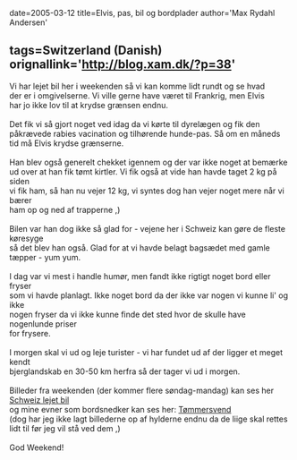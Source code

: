date=2005-03-12
title=Elvis, pas, bil og bordplader
author='Max Rydahl Andersen'

tags=Switzerland (Danish) 
orignallink='http://blog.xam.dk/?p=38'
---
<div><p>Vi har lejet bil her i weekenden s&#229; vi kan komme lidt rundt og se hvad<br>
der er i omgivelserne. Vi ville gerne have v&#230;ret til Frankrig, men Elvis<br>
har jo ikke lov til at krydse gr&#230;nsen endnu.<br><br>
Det fik vi s&#229; gjort noget ved idag da vi k&#248;rte til dyrel&#230;gen og fik den<br>
p&#229;kr&#230;vede rabies vacination og tilh&#248;rende hunde-pas. S&#229; om en m&#229;neds<br>
tid m&#229; Elvis krydse gr&#230;nserne. <br><br>
Han blev ogs&#229; generelt chekket igennem og der var ikke noget at bem&#230;rke<br>
ud over at han fik t&#248;mt kirtler. Vi fik ogs&#229; at vide han havde taget 2 kg p&#229; siden<br>
vi fik ham, s&#229; han nu vejer 12 kg, vi syntes dog han vejer noget mere n&#229;r vi b&#230;rer<br>
ham op og ned af trapperne ,)<br><br>
Bilen var han dog ikke s&#229; glad for - vejene her i Schweiz kan g&#248;re de fleste k&#248;resyge<br>
s&#229; det blev han ogs&#229;. Glad for at vi havde belagt bags&#230;det med gamle t&#230;pper - yum yum.<br><br>
I dag var vi mest i handle hum&#248;r, men fandt ikke rigtigt noget bord eller fryser<br>
som vi havde planlagt. Ikke noget bord da der ikke var nogen vi kunne li' og ikke<br>
nogen fryser da vi ikke kunne finde det sted hvor de skulle have nogenlunde priser<br>
for frysere.<br><br>
I morgen skal vi ud og leje turister - vi har fundet ud af der ligger et meget kendt<br>
bjerglandskab en 30-50 km herfra s&#229; der tager vi ud i morgen.<br><br>
Billeder fra weekenden (der kommer flere s&#248;ndag-mandag) kan ses her <a href="http://www.xam.dk/coppermine/thumbnails.php?album=24" title="Schweiz lejet bil">Schweiz lejet bil</a><br>
og mine evner som bordsnedker kan ses her: <a href="http://www.xam.dk/coppermine/thumbnails.php?album=25" title="T&#248;mmersvend">T&#248;mmersvend</a> <br>
(dog har jeg ikke lagt billederne op af hylderne endnu da de liige skal rettes lidt til f&#248;r jeg vil st&#229; ved dem ,)<br><br>
God Weekend!</p></div>
